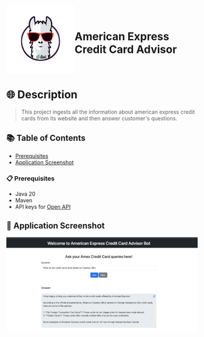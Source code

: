 <div style="display: flex; align-items: center; justify-content: center; margin: auto;">
  <img src="docs/images/logo.png" alt="Logo" width=180 height=180 />
  <h1>American Express Credit Card Advisor </h1>
</div>

# 🌐 Description

> This project ingests all the information about american express credit cards from its website and then answer customer's questions. 

## 📚 Table of Contents

- [Prerequisites](#-prerequisites)
- [Application Screenshot](#-application-screenshot)

### 📋 Prerequisites

- Java 20
- Maven
- API keys for [Open API](https://platform.openai.com/)



## 📸 Application Screenshot

![Screenshot](docs/images/img.png)
